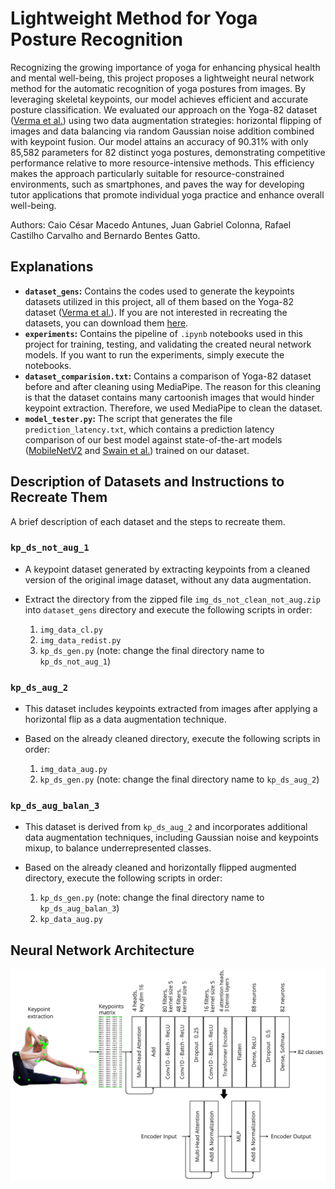 # Lightweight Method for Yoga Posture Recognition

Recognizing the growing importance of yoga for enhancing physical health and mental well-being, this project proposes a lightweight neural network method for the automatic recognition of yoga postures from images. By leveraging skeletal keypoints, our model achieves efficient and accurate posture classification. We evaluated our approach on the Yoga-82 dataset ([Verma et al.](https://sites.google.com/view/yoga-82/home)) using two data augmentation strategies: horizontal flipping of images and data balancing via random Gaussian noise addition combined with keypoint fusion. Our model attains an accuracy of 90.31\% with only 85,582 parameters for 82 distinct yoga postures, demonstrating competitive performance relative to more resource-intensive methods. This efficiency makes the approach particularly suitable for resource-constrained environments, such as smartphones, and paves the way for developing tutor applications that promote individual yoga practice and enhance overall well-being.

Authors: Caio César Macedo Antunes, Juan Gabriel Colonna, Rafael Castilho Carvalho and Bernardo Bentes Gatto.

## Explanations

- **`dataset_gens`:** Contains the codes used to generate the keypoints datasets utilized in this project, all of them based on the Yoga-82 dataset ([Verma et al.](https://sites.google.com/view/yoga-82/home)). If you are not interested in recreating the datasets, you can download them [here](https://drive.google.com/drive/folders/1J22NMrp7-ASANnqbkdPJ8ay9WPHqV_VG?usp=sharing).
- **`experiments`:** Contains the pipeline of `.ipynb` notebooks used in this project for training, testing, and validating the created neural network models. If you want to run the experiments, simply execute the notebooks.
- **`dataset_comparision.txt`:** Contains a comparison of Yoga-82 dataset before and after cleaning using MediaPipe. The reason for this cleaning is that the dataset contains many cartoonish images that would hinder keypoint extraction. Therefore, we used MediaPipe to clean the dataset.
- **`model_tester.py`:** The script that generates the file `prediction_latency.txt`, which contains a prediction latency comparison of our best model against state-of-the-art models ([MobileNetV2](https://paperswithcode.com/method/mobilenetv2) and [Swain et al.](https://www.mdpi.com/1999-4893/15/11/403)) trained on our dataset.

## Description of Datasets and Instructions to Recreate Them

A brief description of each dataset and the steps to recreate them.

### **`kp_ds_not_aug_1`**

- A keypoint dataset generated by extracting keypoints from a cleaned version of the original image dataset, without any data augmentation.

- Extract the directory from the zipped file `img_ds_not_clean_not_aug.zip` into `dataset_gens` directory and execute the following scripts in order:
  1. `img_data_cl.py`
  2. `img_data_redist.py`
  3. `kp_ds_gen.py` (note: change the final directory name to `kp_ds_not_aug_1`)

### **`kp_ds_aug_2`**

- This dataset includes keypoints extracted from images after applying a horizontal flip as a data augmentation technique.

- Based on the already cleaned directory, execute the following scripts in order:
  1. `img_data_aug.py`
  2. `kp_ds_gen.py` (note: change the final directory name to `kp_ds_aug_2`)

### **`kp_ds_aug_balan_3`**

- This dataset is derived from `kp_ds_aug_2` and incorporates additional data augmentation techniques, including Gaussian noise and keypoints mixup, to balance underrepresented classes.

- Based on the already cleaned and horizontally flipped augmented directory, execute the following scripts in order:
  1. `kp_ds_gen.py` (note: change the final directory name to `kp_ds_aug_balan_3`)
  2. `kp_data_aug.py`

## Neural Network Architecture

![image](images/NN_arch.png)
